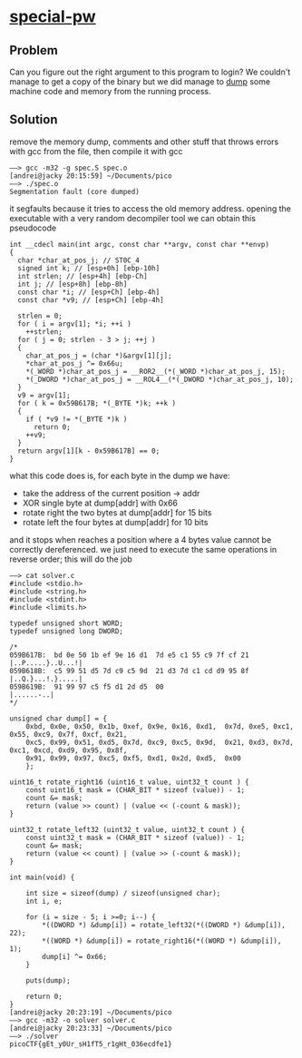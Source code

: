 # [special-pw](https://2018game.picoctf.com/problems)

## Problem
 Can you figure out the right argument to this program to login? We couldn't manage to get a copy of the binary but we did manage to [dump](https://2018shell3.picoctf.com/static/1ffabc690f51eafa70601e3be94305d2/special_pw.S) some machine code and memory from the running process.

## Solution

remove the memory dump, comments and other stuff that throws errors with gcc from the file, then compile it with gcc

```
——> gcc -m32 -g spec.S spec.o
[andrei@jacky 20:15:59] ~/Documents/pico
——> ./spec.o
Segmentation fault (core dumped)
```

it segfaults because it tries to access the old memory address. opening the executable with a very random decompiler tool we can obtain this pseudocode

```
int __cdecl main(int argc, const char **argv, const char **envp)
{
  char *char_at_pos_j; // ST0C_4
  signed int k; // [esp+0h] [ebp-10h]
  int strlen; // [esp+4h] [ebp-Ch]
  int j; // [esp+8h] [ebp-8h]
  const char *i; // [esp+Ch] [ebp-4h]
  const char *v9; // [esp+Ch] [ebp-4h]

  strlen = 0;
  for ( i = argv[1]; *i; ++i )
    ++strlen;
  for ( j = 0; strlen - 3 > j; ++j )
  {
    char_at_pos_j = (char *)&argv[1][j];
    *char_at_pos_j ^= 0x66u;
    *(_WORD *)char_at_pos_j = __ROR2__(*(_WORD *)char_at_pos_j, 15);
    *(_DWORD *)char_at_pos_j = __ROL4__(*(_DWORD *)char_at_pos_j, 10);
  }
  v9 = argv[1];
  for ( k = 0x59B617B; *(_BYTE *)k; ++k )
  {
    if ( *v9 != *(_BYTE *)k )
      return 0;
    ++v9;
  }
  return argv[1][k - 0x59B617B] == 0;
}
```

what this code does is, for each byte in the dump we have:
- take the address of the current position -> addr
- XOR single byte at dump[addr] with 0x66
- rotate right the two bytes at dump[addr] for 15 bits
- rotate left the four bytes at dump[addr] for 10 bits

and it stops when reaches a position where a 4 bytes value cannot be correctly dereferenced. we just need to execute the same operations in reverse order; this will do the job

```
——> cat solver.c
#include <stdio.h>
#include <string.h>
#include <stdint.h>
#include <limits.h>

typedef unsigned short WORD;
typedef unsigned long DWORD;

/*
059B617B:  bd 0e 50 1b ef 9e 16 d1  7d e5 c1 55 c9 7f cf 21   |..P.....}..U...!|
059B618B:  c5 99 51 d5 7d c9 c5 9d  21 d3 7d c1 cd d9 95 8f   |..Q.}...!.}.....|
059B619B:  91 99 97 c5 f5 d1 2d d5  00                        |......-..|
*/

unsigned char dump[] = {
	0xbd, 0x0e, 0x50, 0x1b, 0xef, 0x9e, 0x16, 0xd1,  0x7d, 0xe5, 0xc1, 0x55, 0xc9, 0x7f, 0xcf, 0x21,
	0xc5, 0x99, 0x51, 0xd5, 0x7d, 0xc9, 0xc5, 0x9d,  0x21, 0xd3, 0x7d, 0xc1, 0xcd, 0xd9, 0x95, 0x8f,
	0x91, 0x99, 0x97, 0xc5, 0xf5, 0xd1, 0x2d, 0xd5,  0x00
	};

uint16_t rotate_right16 (uint16_t value, uint32_t count ) {
    const uint16_t mask = (CHAR_BIT * sizeof (value)) - 1;
    count &= mask;
    return (value >> count) | (value << (-count & mask));
}

uint32_t rotate_left32 (uint32_t value, uint32_t count ) {
    const uint32_t mask = (CHAR_BIT * sizeof (value)) - 1;
    count &= mask;
    return (value << count) | (value >> (-count & mask));
}

int main(void) {

	int size = sizeof(dump) / sizeof(unsigned char);
	int i, e;

	for (i = size - 5; i >=0; i--) {
		*((DWORD *) &dump[i]) = rotate_left32(*((DWORD *) &dump[i]), 22);
		*((WORD *) &dump[i]) = rotate_right16(*((WORD *) &dump[i]), 1);
		dump[i] ^= 0x66;
	}

	puts(dump);

	return 0;
}
[andrei@jacky 20:23:19] ~/Documents/pico
——> gcc -m32 -o solver solver.c
[andrei@jacky 20:23:33] ~/Documents/pico
——> ./solver
picoCTF{gEt_y0Ur_sH1fT5_r1gHt_036ecdfe1}
```
